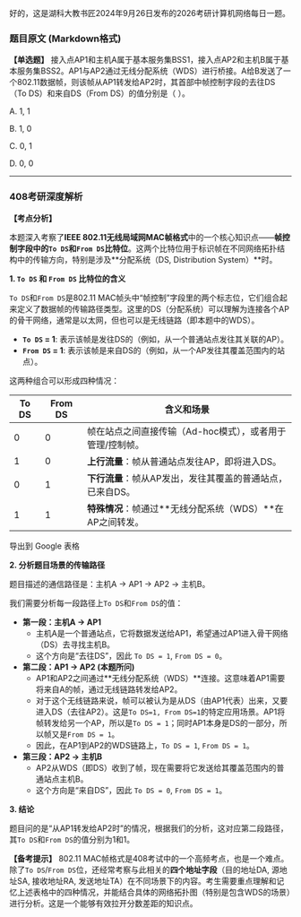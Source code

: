 好的，这是湖科大教书匠2024年9月26日发布的2026考研计算机网络每日一题。

### 题目原文 (Markdown格式)

**【单选题】** 接入点AP1和主机A属于基本服务集BSS1，接入点AP2和主机B属于基本服务集BSS2。AP1与AP2通过无线分配系统（WDS）进行桥接。A给B发送了一个802.11数据帧，则该帧从AP1转发给AP2时，其首部中帧控制字段的去往DS（To DS）和来自DS（From DS）的值分别是（ ）。

A. 1, 1 

B. 1, 0 

C. 0, 1 

D. 0, 0

------

### 408考研深度解析

**【考点分析】**

本题深入考察了**IEEE 802.11无线局域网MAC帧格式**中的一个核心知识点——**帧控制字段中的`To DS`和`From DS`比特位**。这两个比特位用于标识帧在不同网络拓扑结构中的传输方向，特别是涉及**分配系统（DS, Distribution System）**时。

**1. `To DS` 和 `From DS` 比特位的含义**

`To DS`和`From DS`是802.11 MAC帧头中“帧控制”字段里的两个标志位，它们组合起来定义了数据帧的传输路径类型。这里的DS（分配系统）可以理解为连接各个AP的骨干网络，通常是以太网，但也可以是无线链路（即本题中的WDS）。

- **`To DS` = 1**: 表示该帧是发往DS的（例如，从一个普通站点发往其关联的AP）。
- **`From DS` = 1**: 表示该帧是来自DS的（例如，从一个AP发往其覆盖范围内的站点）。

这两种组合可以形成四种情况：

| To DS | From DS | 含义和场景                                                 |
| ----- | ------- | ---------------------------------------------------------- |
| 0     | 0       | 帧在站点之间直接传输（Ad-hoc模式），或者用于管理/控制帧。  |
| 1     | 0       | **上行流量**：帧从普通站点发往AP，即将进入DS。             |
| 0     | 1       | **下行流量**：帧从AP发出，发往其覆盖的普通站点，已来自DS。 |
| 1     | 1       | **特殊情况**：帧通过**无线分配系统（WDS）**在AP之间转发。  |

导出到 Google 表格

**2. 分析题目场景的传输路径**

题目描述的通信路径是：主机A → AP1 → AP2 → 主机B。

我们需要分析每一段路径上`To DS`和`From DS`的值：

- **第一段：主机A → AP1**
  - 主机A是一个普通站点，它将数据发送给AP1，希望通过AP1进入骨干网络（DS）去寻找主机B。
  - 这个方向是“去往DS”，因此 `To DS = 1`, `From DS = 0`。
- **第二段：AP1 → AP2 (本题所问)**
  - AP1和AP2之间通过**无线分配系统（WDS）**连接。这意味着AP1需要将来自A的帧，通过无线链路转发给AP2。
  - 对于这个无线链路来说，帧可以被认为是从DS（由AP1代表）出来，又要进入DS（去往AP2）。这是`To DS=1, From DS=1`的特定应用场景。AP1将帧转发给另一个AP，所以是`To DS = 1`；同时AP1本身是DS的一部分，所以帧又是`From DS = 1`。
  - 因此，在AP1到AP2的WDS链路上，`To DS = 1`, `From DS = 1`。
- **第三段：AP2 → 主机B**
  - AP2从WDS（即DS）收到了帧，现在需要将它发送给其覆盖范围内的普通站点主机B。
  - 这个方向是“来自DS”，因此 `To DS = 0`, `From DS = 1`。

**3. 结论**

题目问的是“从AP1转发给AP2时”的情况，根据我们的分析，这对应第二段路径，其`To DS`和`From DS`的值分别为1和1。

**【备考提示】** 802.11 MAC帧格式是408考试中的一个高频考点，也是一个难点。除了`To DS`/`From DS`位，还经常考察与此相关的**四个地址字段**（目的地址DA, 源地址SA, 接收地址RA, 发送地址TA）在不同场景下的内容。考生需要重点理解和记忆上述表格中的四种情况，并能结合具体的网络拓扑图（特别是包含WDS的场景）进行分析。这是一个能够有效拉开分数差距的知识点。